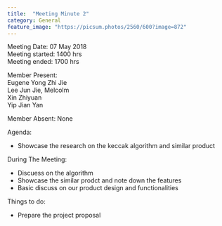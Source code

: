 ```yaml
---
title:  "Meeting Minute 2"
category: General
feature_image: "https://picsum.photos/2560/600?image=872"
---
```

Meeting Date: 07 May 2018<br>
Meeting started: 1400 hrs<br>
Meeting ended: 1700 hrs<br>

Member Present:<br>
Eugene Yong Zhi Jie<br>
Lee Jun Jie, Melcolm<br>
Xin Zhiyuan<br>
Yip Jian Yan<br>

Member Absent:
None

Agenda:
- Showcase the research on the keccak algorithm and similar product

During The Meeting:
- Discuess on the algorithm
- Showcase the similar prodct and note down the features
- Basic discuss on our product design and functionalities

Things to do:
- Prepare the project proposal